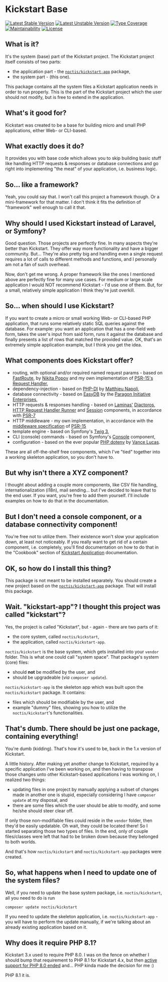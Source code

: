 # Kickstart Base

[![Latest Stable Version](https://poser.pugx.org/noctis/kickstart/v)](//packagist.org/packages/noctis/kickstart)
[![Latest Unstable Version](https://poser.pugx.org/noctis/kickstart/v/unstable)](//packagist.org/packages/noctis/kickstart)
[![Type Coverage](https://shepherd.dev/github/Noctis/kickstart/coverage.svg)](https://shepherd.dev/github/Noctis/kickstart)
[![Maintainability](https://api.codeclimate.com/v1/badges/4e78db12b834b2628d02/maintainability)](https://codeclimate.com/github/Noctis/kickstart/maintainability)
[![License](https://poser.pugx.org/noctis/kickstart/license)](//packagist.org/packages/noctis/kickstart)

## What is it?

It's the system (base) part of the Kickstart project. The Kickstart project itself consists of two parts:

* the application part - the [`noctis/kickstart-app`](https://github.com/Noctis/kickstart-app) package,
* the system part - (this one).

This package contains all the system files a Kickstart application needs in order to run properly. This is the part of
the Kickstart project which the user should not modify, but is free to extend in the application.

## What's it good for?

Kickstart was created to be a base for building micro and small PHP applications, either Web- or CLI-based.

## What exactly does it do?

It provides you with base code which allows you to skip building basic stuff like handling HTTP requests & responses or 
database connections and go right into implementing "the meat" of your application, i.e. business logic.

## So... like a framework?

Yeah, you could say that. I won't call this project a framework though. Or a mini-framework for that matter. I don't
think it fits the definition of "framework" well enough to call it that.

## Why should I used Kickstart instead of Laravel, or Symfony?

Good question. Those projects are perfectly fine. In many aspects they're better than Kickstart. They offer way more 
functionality and have a bigger community. But... They're also pretty big and handling even a single request requires a 
lot of calls to different methods and functions, and I personally am not a fan of such overhead.

Now, don't get me wrong. A proper framework like the ones I mentioned above are perfectly fine for many use cases. For 
medium or large scale application I would NOT recommend Kickstart - I'd use one of them. But, for a small, relatively 
simple application I think they're just overkill.

## So... when should I use Kickstart?

If you want to create a micro or small working Web- or CLI-based PHP application, that runs some relatively static SQL 
queries against the database. For example: you want an application that has a one-field web form, takes the user's input 
from said form, runs it against the database and finally presents a list of rows that matched the provided value. OK, 
that's an extremely simple application example, but I think you get the idea.

## What components does Kickstart offer?

* routing, with optional and/or required named request params - based on 
  [FastRoute](https://github.com/nikic/FastRoute), 
  by [Nikita Popov](https://github.com/nikic)
  and my own implementation of [PSR-15's Request Handler](https://www.php-fig.org/psr/psr-15/#11-request-handlers),
* dependency-injection - based on 
  [PHP-DI](https://php-di.org/) 
  by [Matthieu Napoli](https://github.com/mnapoli),
* database connectivity - based on 
  [EasyDB](https://github.com/paragonie/easydb) 
  by the [Paragon Initiative Enterprises](https://paragonie.com/),
* HTTP requests & responses handling - based on 
  [Laminas'](https://symfony.com/) 
  [Diactoros](https://docs.laminas.dev/laminas-diactoros/), 
  [HTTP Request Handler Runner](https://docs.laminas.dev/laminas-httphandlerrunner/) and 
  [Session](https://docs.laminas.dev/laminas-session/)
  components, in accordance with [PSR-7](https://www.php-fig.org/psr/psr-7/)
* HTTP middleware - my own implementation, in accordance with the 
  [middleware specification](https://www.php-fig.org/psr/psr-15/#12-middleware) of 
  [PSR-15](https://www.php-fig.org/psr/psr-15/)
* template engine - based on Symfony's [Twig 3](https://twig.symfony.com/doc/3.x/),
* CLI (console) commands - based on Symfony's 
  [Console](https://symfony.com/doc/5.2/components/console.html) component,
* configuration - based on the ever popular 
  [PHP dotenv](https://github.com/vlucas/phpdotenv) 
  by [Vance Lucas](https://github.com/vlucas).

These are all off-the-shelf free components, which I've "tied" together into a working skeleton application, so you 
don't have to.

## But why isn't there a XYZ component?

I thought about adding a couple more components, like CSV file handling, internationalization (i18n), mail sending... 
but I've decided to leave that to the end user. If you want, you're free to add them yourself. I'll include examples on
how to do that in the documentation.

## But I don't need a console component, or a database connectivity component!

You're free not to utilize them. Their existence won't slow your application down, at least not noticeably. If you 
really want to get rid of a certain component, i.e. completely, you'll find documentation on how to do that in the
"Cookbook" section of [Kickstart Application](https://github.com/Noctis/kickstart-app) documentation. 

## OK, so how do I install this thing?

This package is not meant to be installed separately. You should create a new project based on the
[`noctis/kickstart-app`](https://github.com/Noctis/kickstart-app) package. That will install this package.

## Wait. "kickstart-app"? I thought this project was called "kickstart"?

Yes, the project is called "Kickstart", but - again - there are two parts of it:

* the core system, called `noctis/kickstart`,
* the application, called `noctis/kickstart-app`.

`noctis/kickstart` is the base system, which gets installed into your `vendor` folder. This is what one could call 
"system space". That package's system (core) files:

* should **not** be modified by the user, and
* should be upgradeable (_via_ `composer update`).

`noctis/kickstart-app` is the skeleton app which was built upon the `noctis/kickstart` package. It contains:

* files which should be modifiable by the user, and
* example "dummy" files, showing you how to utilize the `noctis/kickstart`'s functionalities.

## That's dumb. There should be just one package, containing everything!

You're dumb (kidding). That's how it's used to be, back in the 1.x version of Kickstart.

A little history. After making yet another change to Kickstart, required by a specific application I've been working on, 
and then having to transpose those changes unto other Kickstart-based applications I was working on, I realized two things:

* updating files in one project by manually applying a subset of changes made in another one is stupid, especially 
  considering I have `composer update` at my disposal, and
* there are some files which the user should be able to modify, and some he/she should steer clear off.

If only those non-modifiable files could reside in the `vendor` folder, then they'd be easily updatable. Oh wait, they 
could be located there! So I started separating those two types of files. In the end, only of couple files/classes were 
left that had to be broken down because they belonged to both worlds. 

And that's how `noctis/kickstart` and `noctis/kickstart-app` packages were created.

## So, what happens when I need to update one of the system files?

Well, if you need to update the base system package, i.e. `noctis/kickstart`, all you need to do is run 

```shell
composer update noctis/kickstart
```

If you need to update the skeleton application, i.e. `noctis/kickstart-app` - you will have to perform the update 
manually, if we're talking about an already existing application based on it.

## Why does it require PHP 8.1?

Kickstart 3.x used to require PHP 8.0. I was on the fence on whether I should bump that requirement to PHP 8.1 for
Kickstart 4.x, but then [active support for PHP 8.0 ended](https://www.php.net/supported-versions.php) and... PHP kinda
made the decision for me :) 

PHP 8.1 it is.
